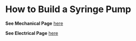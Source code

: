 # How to Build a Syringe Pump

**See Mechanical Page** [here](/Syringe-Pump-Demo/Mechanical-Assembly)


**See Electrical Page** [here](Syringe-Pump-Demo/Electrical-Assembly)


